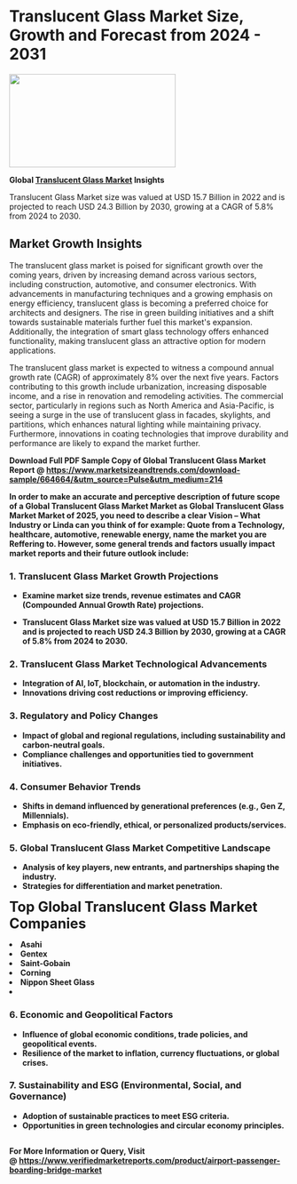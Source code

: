 <H1>Translucent Glass Market Size, Growth and Forecast from 2024 - 2031</H1><img class="aligncenter size-medium wp-image-584254" src="https://thirdeyenews.in/wp-content/uploads/2024/09/Global-Market-Research-300x168.jpeg" alt="" width="300" height="168" /><p><strong>Global&nbsp;<a href="https://www.marketsizeandtrends.com/download-sample/664664/&amp;utm_source=Pulse&amp;utm_medium=214">Translucent Glass Market</a> Insights</strong></p><p>Translucent Glass Market size was valued at USD 15.7 Billion in 2022 and is projected to reach USD 24.3 Billion by 2030, growing at a CAGR of 5.8% from 2024 to 2030.</p><p><h2>Market Growth Insights</h2> <p>The translucent glass market is poised for significant growth over the coming years, driven by increasing demand across various sectors, including construction, automotive, and consumer electronics. With advancements in manufacturing techniques and a growing emphasis on energy efficiency, translucent glass is becoming a preferred choice for architects and designers. The rise in green building initiatives and a shift towards sustainable materials further fuel this market's expansion. Additionally, the integration of smart glass technology offers enhanced functionality, making translucent glass an attractive option for modern applications.</p> <p><strong></strong></p> <p>The translucent glass market is expected to witness a compound annual growth rate (CAGR) of approximately 8% over the next five years. Factors contributing to this growth include urbanization, increasing disposable income, and a rise in renovation and remodeling activities. The commercial sector, particularly in regions such as North America and Asia-Pacific, is seeing a surge in the use of translucent glass in facades, skylights, and partitions, which enhances natural lighting while maintaining privacy. Furthermore, innovations in coating technologies that improve durability and performance are likely to expand the market further.</p> <p><strong></p><p><span class=""><strong>Download Full PDF Sample Copy of Global Translucent Glass Market Report</strong> @ <a href="https://www.marketsizeandtrends.com/download-sample/664664/&amp;utm_source=Pulse&amp;utm_medium=214" target="_blank">https://www.marketsizeandtrends.com/download-sample/664664/&amp;utm_source=Pulse&amp;utm_medium=214</a></span></p><p>In order to make an accurate and perceptive description of future scope of a Global&nbsp;Translucent Glass Market Market as Global&nbsp;Translucent Glass Market Market of 2025, you need to describe a clear Vision &ndash; What Industry or Linda can you think of for example: Quote from a Technology, healthcare, automotive, renewable energy, name the market you are Reffering to. However, some general trends and factors usually impact market reports and their future outlook include:</p><h3>1.&nbsp;<strong>Translucent Glass Market Growth Projections</strong></h3><ul><li>Examine market size trends, revenue estimates and CAGR (Compounded Annual Growth Rate) projections.</li><li><p>Translucent Glass Market size was valued at USD 15.7 Billion in 2022 and is projected to reach USD 24.3 Billion by 2030, growing at a CAGR of 5.8% from 2024 to 2030.</p></li></ul><h3>2.&nbsp;<strong>Translucent Glass Market Technological Advancements</strong></h3><ul><li>Integration of AI, IoT, blockchain, or automation in the industry.</li><li>Innovations driving cost reductions or improving efficiency.</li></ul><h3>3.&nbsp;<strong>Regulatory and Policy Changes</strong></h3><ul><li>Impact of global and regional regulations, including sustainability and carbon-neutral goals.</li><li>Compliance challenges and opportunities tied to government initiatives.</li></ul><h3>4.&nbsp;<strong>Consumer Behavior Trends</strong></h3><ul><li>Shifts in demand influenced by generational preferences (e.g., Gen Z, Millennials).</li><li>Emphasis on eco-friendly, ethical, or personalized products/services.</li></ul><h3>5.&nbsp;<strong>Global Translucent Glass Market Competitive Landscape</strong></h3><ul><li>Analysis of key players, new entrants, and partnerships shaping the industry.</li><li>Strategies for differentiation and market penetration.</li></ul><p data-pm-slice="1 1 []"><span style="color: inherit; font-family: inherit; font-size: 25px;">Top Global Translucent Glass Market Companies</span></p><div class="" data-test-id=""><p><li>Asahi</li><li> Gentex</li><li> Saint-Gobain</li><li> Corning</li><li> Nippon Sheet Glass</li><li></li></p></div><h3>6.&nbsp;<strong>Economic and Geopolitical Factors</strong></h3><ul><li>Influence of global economic conditions, trade policies, and geopolitical events.</li><li>Resilience of the market to inflation, currency fluctuations, or global crises.</li></ul><h3>7.&nbsp;<strong>Sustainability and ESG (Environmental, Social, and Governance)</strong></h3><ul><li>Adoption of sustainable practices to meet ESG criteria.</li><li>Opportunities in green technologies and circular economy principles.</li></ul><h2><strong style="font-size: 14px;">For More Information or Query, Visit @&nbsp;</strong><a style="background-color: #ffffff; font-size: 14px;" href="https://www.marketsizeandtrends.com/report/translucent-glass-market/" target="_blank">https://www.verifiedmarketreports.com/product/airport-passenger-boarding-bridge-market</a></h2>
